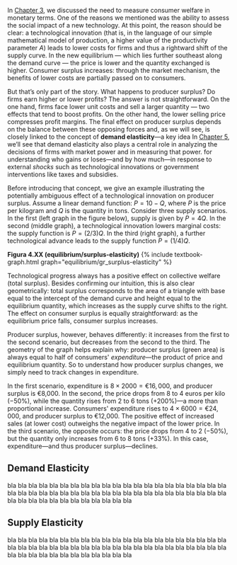 

In <a href="{{ site.baseurl }}/en/I/2/4">Chapter 3</a>, we discussed the need to measure consumer welfare in monetary terms. One of the reasons we mentioned was the ability to assess the social impact of a new technology. At this point, the reason should be clear: a technological innovation (that is, in the language of our simple mathematical model of production, a higher value of the productivity parameter $A$) leads to lower costs for firms and thus a rightward shift of the supply curve. In the new equilibrium — which lies further southeast along the demand curve — the price is lower and the quantity exchanged is higher. Consumer surplus increases: through the market mechanism, the benefits of lower costs are partially passed on to consumers.

But that’s only part of the story. What happens to producer surplus? Do firms earn higher or lower profits? The answer is not straightforward. On the one hand, firms face lower unit costs and sell a larger quantity — two effects that tend to boost profits. On the other hand, the lower selling price compresses profit margins. The final effect on producer surplus depends on the balance between these opposing forces and, as we will see, is closely linked to the concept of <b>demand elasticity</b>—a key idea
<span class="marginnote">
In <a href="{{ site.baseurl }}/en/II/5">Chapter 5</a>, we’ll see that demand elasticity also plays a central role in analyzing the decisions of firms with market power and in measuring that power.
</span>
for understanding who gains or loses—and by how much—in response to external <i>shocks</i> such as technological innovations or government interventions like taxes and subsidies.

Before introducing that concept, we give an example illustrating the potentially ambiguous effect of a technological innovation on producer surplus. Assume a linear demand function: $P = 10 - Q$, where $P$ is the price per kilogram and $Q$ is the quantity in tons. Consider three supply scenarios. In the first (left graph in the figure below), supply is given by $P = 4Q$. In the second (middle graph), a technological innovation lowers marginal costs: the supply function is $P = (2/3)Q$. In the third (right graph), a further technological advance leads to the supply function $P = (1/4)Q$.

<a id="gr_equilibrium/surplus-elasticity"><strong>Figura 4.XX (equilibrium/surplus-elasticity)</strong></a>
{% include textbook-graph.html graph="equilibrium/gr_surplus-elasticity" %}

Technological progress always has a positive effect on collective welfare (total surplus). Besides confirming our intuition, this is also clear geometrically: total surplus corresponds to the area of a triangle with base equal to the intercept of the demand curve and height equal to the equilibrium quantity, which increases as the supply curve shifts to the right. The effect on consumer surplus is equally straightforward: as the equilibrium price falls, consumer surplus increases.

Producer surplus, however, behaves differently: it increases from the first to the second scenario, but decreases from the second to the third. The geometry of the graph helps explain why: producer surplus (green area) is always equal to half of consumers' <i>expenditure</i>—the product of price and equilibrium quantity. So to understand how producer surplus changes, we simply need to track changes in expenditure.

In the first scenario, expenditure is $8 \times 2000 = €16,000$, and producer surplus is €8,000. In the second, the price drops from 8 to 4 euros per kilo (−50%), while the quantity rises from 2 to 6 tons (+200%)—a more than proportional increase. Consumers' expenditure rises to $4 \times 6000 = €24,000$, and producer surplus to €12,000. The positive effect of increased sales (at lower cost) outweighs the negative impact of the lower price. In the third scenario, the opposite occurs: the price drops from 4 to 2 (−50%), but the quantity only increases from 6 to 8 tons (+33%). In this case, expenditure—and thus producer surplus—declines.





<h2 id="subsec_elasticity-demand">Demand Elasticity</h2>

bla bla bla bla bla bla bla bla bla bla bla bla bla bla bla bla bla bla bla bla bla bla bla bla bla bla bla bla bla bla bla bla bla bla bla bla bla bla bla bla bla bla bla bla bla bla bla bla bla bla bla bla bla bla 





<h2 id="subsec_elasticity-supply">Supply Elasticity</h2>

bla bla bla bla bla bla bla bla bla bla bla bla bla bla bla bla bla bla bla bla bla bla bla bla bla bla bla bla bla bla bla bla bla bla bla bla bla bla bla bla bla bla bla bla bla bla bla bla bla bla bla bla bla bla 





